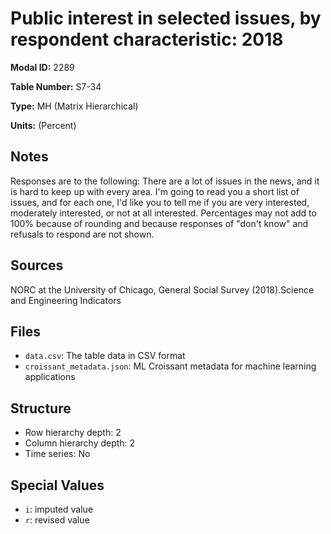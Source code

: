 # Public interest in selected issues, by respondent characteristic: 2018

**Modal ID:** 2289

**Table Number:** S7-34

**Type:** MH (Matrix Hierarchical)

**Units:** (Percent)

## Notes

Responses are to the following: There are a lot of issues in the news, and it is hard to keep up with every area. I'm going to read you a short list of issues, and for each one, I'd like you to tell me if you are very interested, moderately interested, or not at all interested. Percentages may not add to 100% because of rounding and because responses of "don't know" and refusals to respond are not shown.

## Sources

NORC at the University of Chicago, General Social Survey (2018).Science and Engineering Indicators

## Files

- `data.csv`: The table data in CSV format
- `croissant_metadata.json`: ML Croissant metadata for machine learning applications

## Structure

- Row hierarchy depth: 2
- Column hierarchy depth: 2
- Time series: No

## Special Values

- `i`: imputed value
- `r`: revised value
